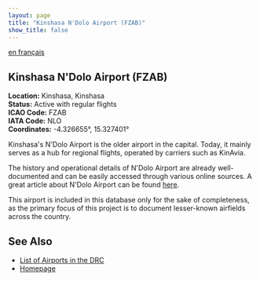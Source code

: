```yaml
---
layout: page
title: "Kinshasa N'Dolo Airport (FZAB)"
show_title: false
---
```


[en français](../../airports_fr/ndolofzab/ndolo_fr.md)

## Kinshasa N'Dolo Airport (FZAB)

**Location:** Kinshasa, Kinshasa    
**Status:** Active with regular flights  
**ICAO Code:** FZAB  
**IATA Code:** NLO  
**Coordinates:** -4.326655°, 15.327401°  

Kinshasa's N'Dolo Airport is the older airport in the capital. Today, it mainly serves as a hub for regional flights, operated by carriers such as KinAvia.

The history and operational details of N'Dolo Airport are already well-documented and can be easily accessed through various online sources. A great article about N'Dolo Airport can be found [here](https://kosubaawate.blogspot.com/2013/04/1925-ndolo-airport-first-flight-from.html).

This airport is included in this database only for the sake of completeness, as the primary focus of this project is to document lesser-known airfields across the country.

## See Also

- [List of Airports in the DRC](../../list.md)
- [Homepage](../../index.md)

